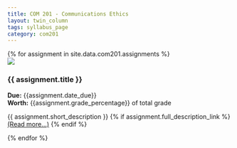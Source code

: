 ```yaml
---
title: COM 201 - Communications Ethics
layout: twin_column
tags: syllabus_page
category: com201
---
```

<div class="col-md-10 col-md-offset-1">
  {% for assignment in site.data.com201.assignments %}
  <div class="col-md-4 assignment_box">
  <img class="pull-right assignment_img" src="/assets/img/{{ assignment.img }}">
  <h3>{{ assignment.title }}</h3>
  <strong>Due:</strong> {{assignment.date_due}} <br>
  <strong>Worth:</strong> {{assignment.grade_percentage}} of total grade
  <p>{{ assignment.short_description }}
  {% if assignment.full_description_link %}
  <a href="/classes/com201/assignments/{{assignment.full_description_link}}.html">(Read more...)</a>
  {% endif %}
  </p>
  </div>
  {% endfor %}
</div>  
